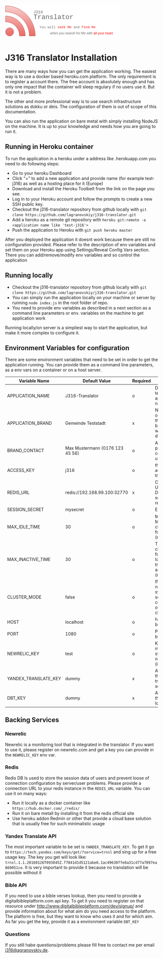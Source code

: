 ![J316 Translator](logo.png)

# J316 Translator Installation

There are many ways how you can get the application working. The easiest way is to use a docker based heroku.com platform.
The only requirement is to register a account there. The free account is absolutely enough and has only one impact that the container will sleep regulary if no users use it. But it is 
not a problem. 

The other and more professional way is to use search infrastructure solutions as dokku or deis. 
The configuration of them is out of scope of this documentation.

You can also run the application on bare metal with simply installing NodeJS on the machine. It is up to your knowledge and needs how you are going to run it. 

## Running in Heroku container

To run the application in a heroku under a address like <yourname>.herokuapp.com you need to do following steps:

*   Go to your heroku Dashboard
*   Click "+" to add a new application and provide name (for example test-j316) as well as a hosting place for it (Europe)
*   Download and install the Heroku Toolbelt from the link on the page you see.
*   Log in to your Heroku account and follow the prompts to create a new SSH public key.
*   Checkout the j316-translator repository from github locally with `git clone https://github.com/lagranovskiy/j316-translator.git` 
*   Add a heroku as a remote git repository with `heroku git:remote -a <application name like 'test-j316'>`
*   Push the application to Heroku with `git push heroku master`

After you deployed the application it doesnt work because there are still no configuration provided. 
Please refer to the description of env variables and set them on your Heroku app using Settings/Reveal Config Vars section.
 There you can add/remove/modify env variables and so control the application

## Running locally

*   Checkout the j316-translator repository from github locally with `git clone https://github.com/lagranovskiy/j316-translator.git` 
*   You can simply run the application locally on your machine or server by running `node index.js` in the root folder of repo.
*   You need to provide env variables as described in a next section as a command line parameters or env. variables on the machine to get application work

Running locally/on server is a simpliest way to start the application, but make it more complex to configure it.

## Environment Variables for configuration
There are some environment variables that need to be set in order to get the application running.
You can provide them as a command line parameters, as a env vars on a container or on a host server.

| Variable Name | Default Value | Required| Description |
| ------------- |-------------- | --------| ----------- |
| APPLICATION_NAME | J316-Translator | o | Default technical application name |
| APPLICATION_BRAND | Gemeinde Teststadt | x | Name of the organization the application belongs to. It will be displayed |
| BRAND_CONTACT | Max Mustermann (0176 123 45 56) | o | Accountable person for a contact (not used yet) |
| ACCESS_KEY | j316 | o | the key for accessing the translator ui |
| REDIS_URL | redis://192.168.99.100:32770 | x | Connection URL to Redis DB instance for session data replication |
| SESSION_SECRET | mysecret | o | Encryption key |
| MAX_IDLE_TIME | 30 | o | Max time in Minutes as a client may wait for a sender (min) |
| MAX_INACTIVE_TIME | 30 | o | Time after all client are forced to logout after translation activity closed (min) |
| CLUSTER_MODE | false | o | If the server need to synchnorize socket communication over the cluster |
| HOST | localhost | o | host name for binding |
| PORT | 1080 | o | Port for binding  |
| NEWRELIC_KEY | test | o | Key of the monitoring system newrelic.com (is free) |
| YANDEX_TRANSLATE_KEY | dummy | x | Access key of the yandex translation service |
| DBT_KEY | dummy | x | Access key of the bible lookup  service |


## Backing Services
### Newrelic
Newrelic is a monitoring tool that is integrated in the translator.
If you want to use it, please register on newrelic.com and get a key you can provide in the `NEWRELIC_KEY` env var.

### Redis
Redis DB Is used to store the session data of users and prevent loose of connection configuration by server/user problems.
Please provide a connection URL to your redis instance in the `REDIS_URL` variable.
You can use it on many ways:

* Run it locally as a docker container like `https://hub.docker.com/_/redis/`
* Run it on bare metall by installing it from the redis official site
* Use heroku addon Redmin or other that provide a cloud base solution that is usually free for such minimalistic usage

### Yandex Translate API
The most important variable to be set is `YANDEX_TRANSLATE_KEY`. To get it go to `https://tech.yandex.com/keys/get/?service=trnsl` and sing up for a free usage key.
The key you get will look like: `trnsl.1.1.20160126T093845Z.f7841d1d5121abe6.1ac49630ffe8a31cd77a7097ea869051ce`. It is very important to provide it because no
translation will be possible without it

### Bible API
If you need to use a bible verses lookup, then you need to provide a digitalbibleplatform.com api key.
To get it you need to register on that resource under http://www.digitalbibleplatform.com/dev/signup/ and provide information about 
for what aim do you need access to the platform. The platform is free, but they want to know who uses it and for which aim.
As far you get the key, provide it as a environment variable `DBT_KEY`

### Questions
If you still habe questions/problems please fill free to contact me per email j316@agranovskiy.de.